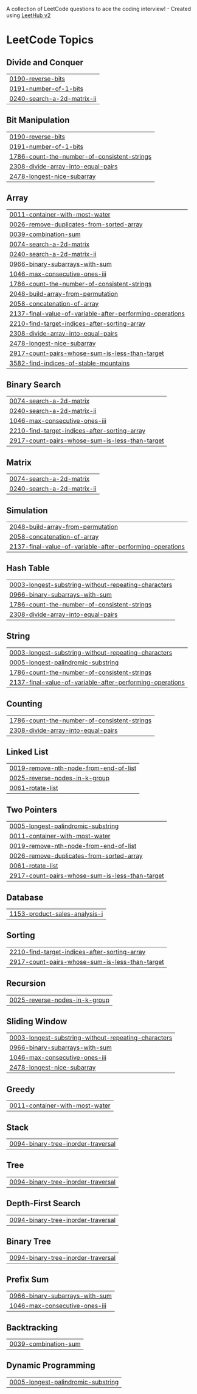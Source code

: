 A collection of LeetCode questions to ace the coding interview! - Created using [LeetHub v2](https://github.com/arunbhardwaj/LeetHub-2.0)
<!---LeetCode Topics Start-->
# LeetCode Topics
## Divide and Conquer
|  |
| ------- |
| [0190-reverse-bits](https://github.com/MayankVashishta/Leetcode/tree/master/0190-reverse-bits) |
| [0191-number-of-1-bits](https://github.com/MayankVashishta/Leetcode/tree/master/0191-number-of-1-bits) |
| [0240-search-a-2d-matrix-ii](https://github.com/MayankVashishta/Leetcode/tree/master/0240-search-a-2d-matrix-ii) |
## Bit Manipulation
|  |
| ------- |
| [0190-reverse-bits](https://github.com/MayankVashishta/Leetcode/tree/master/0190-reverse-bits) |
| [0191-number-of-1-bits](https://github.com/MayankVashishta/Leetcode/tree/master/0191-number-of-1-bits) |
| [1786-count-the-number-of-consistent-strings](https://github.com/MayankVashishta/Leetcode/tree/master/1786-count-the-number-of-consistent-strings) |
| [2308-divide-array-into-equal-pairs](https://github.com/MayankVashishta/Leetcode/tree/master/2308-divide-array-into-equal-pairs) |
| [2478-longest-nice-subarray](https://github.com/MayankVashishta/Leetcode/tree/master/2478-longest-nice-subarray) |
## Array
|  |
| ------- |
| [0011-container-with-most-water](https://github.com/MayankVashishta/Leetcode/tree/master/0011-container-with-most-water) |
| [0026-remove-duplicates-from-sorted-array](https://github.com/MayankVashishta/Leetcode/tree/master/0026-remove-duplicates-from-sorted-array) |
| [0039-combination-sum](https://github.com/MayankVashishta/Leetcode/tree/master/0039-combination-sum) |
| [0074-search-a-2d-matrix](https://github.com/MayankVashishta/Leetcode/tree/master/0074-search-a-2d-matrix) |
| [0240-search-a-2d-matrix-ii](https://github.com/MayankVashishta/Leetcode/tree/master/0240-search-a-2d-matrix-ii) |
| [0966-binary-subarrays-with-sum](https://github.com/MayankVashishta/Leetcode/tree/master/0966-binary-subarrays-with-sum) |
| [1046-max-consecutive-ones-iii](https://github.com/MayankVashishta/Leetcode/tree/master/1046-max-consecutive-ones-iii) |
| [1786-count-the-number-of-consistent-strings](https://github.com/MayankVashishta/Leetcode/tree/master/1786-count-the-number-of-consistent-strings) |
| [2048-build-array-from-permutation](https://github.com/MayankVashishta/Leetcode/tree/master/2048-build-array-from-permutation) |
| [2058-concatenation-of-array](https://github.com/MayankVashishta/Leetcode/tree/master/2058-concatenation-of-array) |
| [2137-final-value-of-variable-after-performing-operations](https://github.com/MayankVashishta/Leetcode/tree/master/2137-final-value-of-variable-after-performing-operations) |
| [2210-find-target-indices-after-sorting-array](https://github.com/MayankVashishta/Leetcode/tree/master/2210-find-target-indices-after-sorting-array) |
| [2308-divide-array-into-equal-pairs](https://github.com/MayankVashishta/Leetcode/tree/master/2308-divide-array-into-equal-pairs) |
| [2478-longest-nice-subarray](https://github.com/MayankVashishta/Leetcode/tree/master/2478-longest-nice-subarray) |
| [2917-count-pairs-whose-sum-is-less-than-target](https://github.com/MayankVashishta/Leetcode/tree/master/2917-count-pairs-whose-sum-is-less-than-target) |
| [3582-find-indices-of-stable-mountains](https://github.com/MayankVashishta/Leetcode/tree/master/3582-find-indices-of-stable-mountains) |
## Binary Search
|  |
| ------- |
| [0074-search-a-2d-matrix](https://github.com/MayankVashishta/Leetcode/tree/master/0074-search-a-2d-matrix) |
| [0240-search-a-2d-matrix-ii](https://github.com/MayankVashishta/Leetcode/tree/master/0240-search-a-2d-matrix-ii) |
| [1046-max-consecutive-ones-iii](https://github.com/MayankVashishta/Leetcode/tree/master/1046-max-consecutive-ones-iii) |
| [2210-find-target-indices-after-sorting-array](https://github.com/MayankVashishta/Leetcode/tree/master/2210-find-target-indices-after-sorting-array) |
| [2917-count-pairs-whose-sum-is-less-than-target](https://github.com/MayankVashishta/Leetcode/tree/master/2917-count-pairs-whose-sum-is-less-than-target) |
## Matrix
|  |
| ------- |
| [0074-search-a-2d-matrix](https://github.com/MayankVashishta/Leetcode/tree/master/0074-search-a-2d-matrix) |
| [0240-search-a-2d-matrix-ii](https://github.com/MayankVashishta/Leetcode/tree/master/0240-search-a-2d-matrix-ii) |
## Simulation
|  |
| ------- |
| [2048-build-array-from-permutation](https://github.com/MayankVashishta/Leetcode/tree/master/2048-build-array-from-permutation) |
| [2058-concatenation-of-array](https://github.com/MayankVashishta/Leetcode/tree/master/2058-concatenation-of-array) |
| [2137-final-value-of-variable-after-performing-operations](https://github.com/MayankVashishta/Leetcode/tree/master/2137-final-value-of-variable-after-performing-operations) |
## Hash Table
|  |
| ------- |
| [0003-longest-substring-without-repeating-characters](https://github.com/MayankVashishta/Leetcode/tree/master/0003-longest-substring-without-repeating-characters) |
| [0966-binary-subarrays-with-sum](https://github.com/MayankVashishta/Leetcode/tree/master/0966-binary-subarrays-with-sum) |
| [1786-count-the-number-of-consistent-strings](https://github.com/MayankVashishta/Leetcode/tree/master/1786-count-the-number-of-consistent-strings) |
| [2308-divide-array-into-equal-pairs](https://github.com/MayankVashishta/Leetcode/tree/master/2308-divide-array-into-equal-pairs) |
## String
|  |
| ------- |
| [0003-longest-substring-without-repeating-characters](https://github.com/MayankVashishta/Leetcode/tree/master/0003-longest-substring-without-repeating-characters) |
| [0005-longest-palindromic-substring](https://github.com/MayankVashishta/Leetcode/tree/master/0005-longest-palindromic-substring) |
| [1786-count-the-number-of-consistent-strings](https://github.com/MayankVashishta/Leetcode/tree/master/1786-count-the-number-of-consistent-strings) |
| [2137-final-value-of-variable-after-performing-operations](https://github.com/MayankVashishta/Leetcode/tree/master/2137-final-value-of-variable-after-performing-operations) |
## Counting
|  |
| ------- |
| [1786-count-the-number-of-consistent-strings](https://github.com/MayankVashishta/Leetcode/tree/master/1786-count-the-number-of-consistent-strings) |
| [2308-divide-array-into-equal-pairs](https://github.com/MayankVashishta/Leetcode/tree/master/2308-divide-array-into-equal-pairs) |
## Linked List
|  |
| ------- |
| [0019-remove-nth-node-from-end-of-list](https://github.com/MayankVashishta/Leetcode/tree/master/0019-remove-nth-node-from-end-of-list) |
| [0025-reverse-nodes-in-k-group](https://github.com/MayankVashishta/Leetcode/tree/master/0025-reverse-nodes-in-k-group) |
| [0061-rotate-list](https://github.com/MayankVashishta/Leetcode/tree/master/0061-rotate-list) |
## Two Pointers
|  |
| ------- |
| [0005-longest-palindromic-substring](https://github.com/MayankVashishta/Leetcode/tree/master/0005-longest-palindromic-substring) |
| [0011-container-with-most-water](https://github.com/MayankVashishta/Leetcode/tree/master/0011-container-with-most-water) |
| [0019-remove-nth-node-from-end-of-list](https://github.com/MayankVashishta/Leetcode/tree/master/0019-remove-nth-node-from-end-of-list) |
| [0026-remove-duplicates-from-sorted-array](https://github.com/MayankVashishta/Leetcode/tree/master/0026-remove-duplicates-from-sorted-array) |
| [0061-rotate-list](https://github.com/MayankVashishta/Leetcode/tree/master/0061-rotate-list) |
| [2917-count-pairs-whose-sum-is-less-than-target](https://github.com/MayankVashishta/Leetcode/tree/master/2917-count-pairs-whose-sum-is-less-than-target) |
## Database
|  |
| ------- |
| [1153-product-sales-analysis-i](https://github.com/MayankVashishta/Leetcode/tree/master/1153-product-sales-analysis-i) |
## Sorting
|  |
| ------- |
| [2210-find-target-indices-after-sorting-array](https://github.com/MayankVashishta/Leetcode/tree/master/2210-find-target-indices-after-sorting-array) |
| [2917-count-pairs-whose-sum-is-less-than-target](https://github.com/MayankVashishta/Leetcode/tree/master/2917-count-pairs-whose-sum-is-less-than-target) |
## Recursion
|  |
| ------- |
| [0025-reverse-nodes-in-k-group](https://github.com/MayankVashishta/Leetcode/tree/master/0025-reverse-nodes-in-k-group) |
## Sliding Window
|  |
| ------- |
| [0003-longest-substring-without-repeating-characters](https://github.com/MayankVashishta/Leetcode/tree/master/0003-longest-substring-without-repeating-characters) |
| [0966-binary-subarrays-with-sum](https://github.com/MayankVashishta/Leetcode/tree/master/0966-binary-subarrays-with-sum) |
| [1046-max-consecutive-ones-iii](https://github.com/MayankVashishta/Leetcode/tree/master/1046-max-consecutive-ones-iii) |
| [2478-longest-nice-subarray](https://github.com/MayankVashishta/Leetcode/tree/master/2478-longest-nice-subarray) |
## Greedy
|  |
| ------- |
| [0011-container-with-most-water](https://github.com/MayankVashishta/Leetcode/tree/master/0011-container-with-most-water) |
## Stack
|  |
| ------- |
| [0094-binary-tree-inorder-traversal](https://github.com/MayankVashishta/Leetcode/tree/master/0094-binary-tree-inorder-traversal) |
## Tree
|  |
| ------- |
| [0094-binary-tree-inorder-traversal](https://github.com/MayankVashishta/Leetcode/tree/master/0094-binary-tree-inorder-traversal) |
## Depth-First Search
|  |
| ------- |
| [0094-binary-tree-inorder-traversal](https://github.com/MayankVashishta/Leetcode/tree/master/0094-binary-tree-inorder-traversal) |
## Binary Tree
|  |
| ------- |
| [0094-binary-tree-inorder-traversal](https://github.com/MayankVashishta/Leetcode/tree/master/0094-binary-tree-inorder-traversal) |
## Prefix Sum
|  |
| ------- |
| [0966-binary-subarrays-with-sum](https://github.com/MayankVashishta/Leetcode/tree/master/0966-binary-subarrays-with-sum) |
| [1046-max-consecutive-ones-iii](https://github.com/MayankVashishta/Leetcode/tree/master/1046-max-consecutive-ones-iii) |
## Backtracking
|  |
| ------- |
| [0039-combination-sum](https://github.com/MayankVashishta/Leetcode/tree/master/0039-combination-sum) |
## Dynamic Programming
|  |
| ------- |
| [0005-longest-palindromic-substring](https://github.com/MayankVashishta/Leetcode/tree/master/0005-longest-palindromic-substring) |
<!---LeetCode Topics End-->